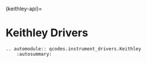 (keithley-api)=

# Keithley Drivers

```{eval-rst}
.. automodule:: qcodes.instrument_drivers.Keithley
    :autosummary:
```
